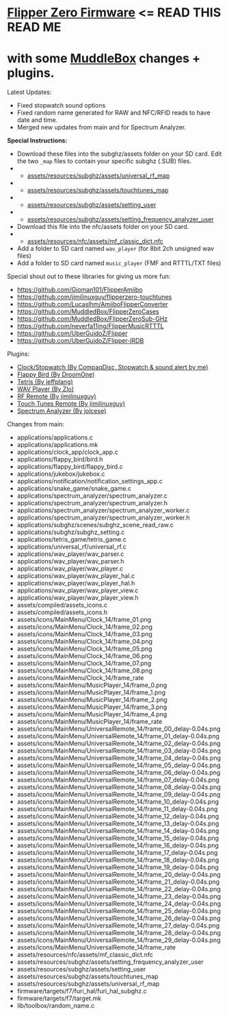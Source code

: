 
# [Flipper Zero Firmware](https://github.com/flipperdevices/flipperzero-firmware/blob/dev/ReadMe.md) <= READ THIS READ ME

# with some [MuddleBox](https://github.com/MuddledBox/flipperzero-firmware) changes + plugins.

Latest Updates:
- Fixed stopwatch sound options
- Fixed random name generated for RAW and NFC/RFID reads to have date and time.
- Merged new updates from main and for Spectrum Analyzer.

**Special Instructions:**
- Download these files into the subghz/assets folder on your SD card. Edit the two `_map` files to contain your specific subghz (.SUB) files.
- - [assets/resources/subghz/assets/universal_rf_map](https://github.com/RogueMaster/flipperzero-firmware-wPlugins/blob/dev/assets/resources/subghz/assets/universal_rf_map)
- - [assets/resources/subghz/assets/touchtunes_map](https://github.com/RogueMaster/flipperzero-firmware-wPlugins/blob/dev/assets/resources/subghz/assets/touchtunes_map)
- - [assets/resources/subghz/assets/setting_user](https://github.com/RogueMaster/flipperzero-firmware-wPlugins/blob/dev/assets/resources/subghz/assets/setting_user)
- - [assets/resources/subghz/assets/setting_frequency_analyzer_user](https://github.com/RogueMaster/flipperzero-firmware-wPlugins/blob/dev/assets/resources/subghz/assets/setting_frequency_analyzer_user)
- Download this file into the nfc/assets folder on your SD card. 
- - [assets/resources/nfc/assets/mf_classic_dict.nfc](https://github.com/RogueMaster/flipperzero-firmware-wPlugins/blob/dev/assets/resources/nfc/assets/mf_classic_dict.nfc)
- Add a folder to SD card named `wav_player` (for 8bit 2ch unsigned wav files) 
- Add a folder to SD card named `music_player` (FMF and RTTTL/TXT files)

Special shout out to these libraries for giving us more fun:
- https://github.com/Gioman101/FlipperAmiibo
- https://github.com/jimilinuxguy/flipperzero-touchtunes
- https://github.com/Lucaslhm/AmiiboFlipperConverter
- https://github.com/MuddledBox/FlipperZeroCases
- https://github.com/MuddledBox/FlipperZeroSub-GHz
- https://github.com/neverfa11ing/FlipperMusicRTTTL
- https://github.com/UberGuidoZ/Flipper
- https://github.com/UberGuidoZ/Flipper-IRDB

Plugins:
- [Clock/Stopwatch (By CompaqDisc, Stopwatch & sound alert by me)](https://gist.github.com/CompaqDisc/4e329c501bd03c1e801849b81f48ea61)
- [Flappy Bird (By DroomOne)](https://github.com/DroomOne/flipperzero-firmware/tree/dev/applications/flappy_bird)
- [Tetris (By jeffplang)](https://github.com/jeffplang/flipperzero-firmware/tree/tetris_game/applications/tetris_game)
- [WAV Player (By Zlo)](https://github.com/flipperdevices/flipperzero-firmware/tree/zlo/wav-player)
- [RF Remote (By jimilinuxguy)](https://github.com/jimilinuxguy/flipperzero-universal-rf-remote/tree/main/applications/universal_rf)
- [Touch Tunes Remote (By jimilinuxguy)](https://github.com/jimilinuxguy/flipperzero-universal-rf-remote/tree/028d615c83f059bb2c905530ddb3d4efbd3cbcae/applications/jukebox)
- [Spectrum Analyzer (By jolcese)](https://github.com/jolcese/flipperzero-firmware/tree/spectrum/applications/spectrum_analyzer)

Changes from main: 
 - applications/applications.c
 - applications/applications.mk
 - applications/clock_app/clock_app.c
 - applications/flappy_bird/bird.h
 - applications/flappy_bird/flappy_bird.c
 - applications/jukebox/jukebox.c
 - applications/notification/notification_settings_app.c
 - applications/snake_game/snake_game.c
 - applications/spectrum_analyzer/spectrum_analyzer.c
 - applications/spectrum_analyzer/spectrum_analyzer.h
 - applications/spectrum_analyzer/spectrum_analyzer_worker.c
 - applications/spectrum_analyzer/spectrum_analyzer_worker.h
 - applications/subghz/scenes/subghz_scene_read_raw.c
 - applications/subghz/subghz_setting.c
 - applications/tetris_game/tetris_game.c
 - applications/universal_rf/universal_rf.c
 - applications/wav_player/wav_parser.c
 - applications/wav_player/wav_parser.h
 - applications/wav_player/wav_player.c
 - applications/wav_player/wav_player_hal.c
 - applications/wav_player/wav_player_hal.h
 - applications/wav_player/wav_player_view.c
 - applications/wav_player/wav_player_view.h
 - assets/compiled/assets_icons.c
 - assets/compiled/assets_icons.h
 - assets/icons/MainMenu/Clock_14/frame_01.png
 - assets/icons/MainMenu/Clock_14/frame_02.png
 - assets/icons/MainMenu/Clock_14/frame_03.png
 - assets/icons/MainMenu/Clock_14/frame_04.png
 - assets/icons/MainMenu/Clock_14/frame_05.png
 - assets/icons/MainMenu/Clock_14/frame_06.png
 - assets/icons/MainMenu/Clock_14/frame_07.png
 - assets/icons/MainMenu/Clock_14/frame_08.png
 - assets/icons/MainMenu/Clock_14/frame_rate
 - assets/icons/MainMenu/MusicPlayer_14/frame_0.png
 - assets/icons/MainMenu/MusicPlayer_14/frame_1.png
 - assets/icons/MainMenu/MusicPlayer_14/frame_2.png
 - assets/icons/MainMenu/MusicPlayer_14/frame_3.png
 - assets/icons/MainMenu/MusicPlayer_14/frame_4.png
 - assets/icons/MainMenu/MusicPlayer_14/frame_rate
 - assets/icons/MainMenu/UniversalRemote_14/frame_00_delay-0.04s.png
 - assets/icons/MainMenu/UniversalRemote_14/frame_01_delay-0.04s.png
 - assets/icons/MainMenu/UniversalRemote_14/frame_02_delay-0.04s.png
 - assets/icons/MainMenu/UniversalRemote_14/frame_03_delay-0.04s.png
 - assets/icons/MainMenu/UniversalRemote_14/frame_04_delay-0.04s.png
 - assets/icons/MainMenu/UniversalRemote_14/frame_05_delay-0.04s.png
 - assets/icons/MainMenu/UniversalRemote_14/frame_06_delay-0.04s.png
 - assets/icons/MainMenu/UniversalRemote_14/frame_07_delay-0.04s.png
 - assets/icons/MainMenu/UniversalRemote_14/frame_08_delay-0.04s.png
 - assets/icons/MainMenu/UniversalRemote_14/frame_09_delay-0.04s.png
 - assets/icons/MainMenu/UniversalRemote_14/frame_10_delay-0.04s.png
 - assets/icons/MainMenu/UniversalRemote_14/frame_11_delay-0.04s.png
 - assets/icons/MainMenu/UniversalRemote_14/frame_12_delay-0.04s.png
 - assets/icons/MainMenu/UniversalRemote_14/frame_13_delay-0.04s.png
 - assets/icons/MainMenu/UniversalRemote_14/frame_14_delay-0.04s.png
 - assets/icons/MainMenu/UniversalRemote_14/frame_15_delay-0.04s.png
 - assets/icons/MainMenu/UniversalRemote_14/frame_16_delay-0.04s.png
 - assets/icons/MainMenu/UniversalRemote_14/frame_17_delay-0.04s.png
 - assets/icons/MainMenu/UniversalRemote_14/frame_18_delay-0.04s.png
 - assets/icons/MainMenu/UniversalRemote_14/frame_19_delay-0.04s.png
 - assets/icons/MainMenu/UniversalRemote_14/frame_20_delay-0.04s.png
 - assets/icons/MainMenu/UniversalRemote_14/frame_21_delay-0.04s.png
 - assets/icons/MainMenu/UniversalRemote_14/frame_22_delay-0.04s.png
 - assets/icons/MainMenu/UniversalRemote_14/frame_23_delay-0.04s.png
 - assets/icons/MainMenu/UniversalRemote_14/frame_24_delay-0.04s.png
 - assets/icons/MainMenu/UniversalRemote_14/frame_25_delay-0.04s.png
 - assets/icons/MainMenu/UniversalRemote_14/frame_26_delay-0.04s.png
 - assets/icons/MainMenu/UniversalRemote_14/frame_27_delay-0.04s.png
 - assets/icons/MainMenu/UniversalRemote_14/frame_28_delay-0.04s.png
 - assets/icons/MainMenu/UniversalRemote_14/frame_29_delay-0.04s.png
 - assets/icons/MainMenu/UniversalRemote_14/frame_rate
 - assets/resources/nfc/assets/mf_classic_dict.nfc
 - assets/resources/subghz/assets/setting_frequency_analyzer_user
 - assets/resources/subghz/assets/setting_user
 - assets/resources/subghz/assets/touchtunes_map
 - assets/resources/subghz/assets/universal_rf_map
 - firmware/targets/f7/furi_hal/furi_hal_subghz.c
 - firmware/targets/f7/target.mk
 - lib/toolbox/random_name.c
